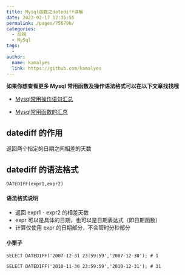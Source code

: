 ```yaml
---
title: Mysql函数之datediff详解
date: 2023-02-17 12:35:55
permalink: /pages/75679b/
categories:
  - 后端
  - MySql
tags:
  - 
author: 
  name: kamalyes
  link: https://github.com/kamalyes
---
```

**如果你想查看更多 Mysql 常用函数及操作语法格式可以在以下文章找找哦**

- [Mysql常用操作语句汇总](./59.Mysql常用操作语句汇总.md)

- [Mysql常用函数的汇总](./01.Mysql常用函数汇总.md)

datediff 的作用
------------

返回两个指定的日期之间相差的天数

datediff 的语法格式
--------------

```
DATEDIFF(expr1,expr2)
```

#### 语法格式说明

*   返回 expr1 - expr2 的相差天数
*   expr 可以是具体的日期，也可以是日期表达式（即日期函数）
*   计算仅使用 expr 的日期部分，不会管时分秒部分

#### 小栗子

```
SELECT DATEDIFF('2007-12-31 23:59:59','2007-12-30'); # 1

SELECT DATEDIFF('2010-11-30 23:59:59','2010-12-31'); # 31
```
